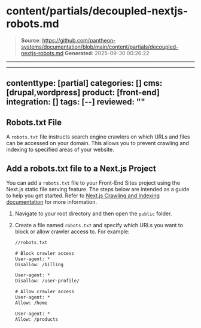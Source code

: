 # content/partials/decoupled-nextjs-robots.md

> **Source**: https://github.com/pantheon-systems/documentation/blob/main/content/partials/decoupled-nextjs-robots.md
> **Generated**: 2025-09-30 00:26:22

---

---
contenttype: [partial]
categories: []
cms: [drupal,wordpress]
product: [front-end]
integration: []
tags: [--]
reviewed: ""
---

## Robots.txt File

A `robots.txt` file instructs search engine crawlers on which URLs and files can be accessed on your domain. This allows you to prevent crawling and indexing to specified areas of your website.

## Add a robots.txt file to a Next.js Project

You can add a `robots.txt` file to your Front-End Sites project using the Next.js static file serving feature. The steps below are intended as a guide to help you get started. Refer to [Next.js Crawling and Indexing documentation](https://nextjs.org/learn/seo/crawling-and-indexing/robots-txt) for more information.

1. Navigate to your root directory and then open the `public` folder.

1. Create a file named `robots.txt` and specify which URLs you want to block or allow crawler access to. For example:

    ```txt
    //robots.txt

    # Block crawler access
    User-agent: *
    Disallow: /billing

    User-agent: *
    Disallow: /user-profile/

    # Allow crawler access
    User-agent: *
    Allow: /home

    User-agent: *
    Allow: /products

    ```